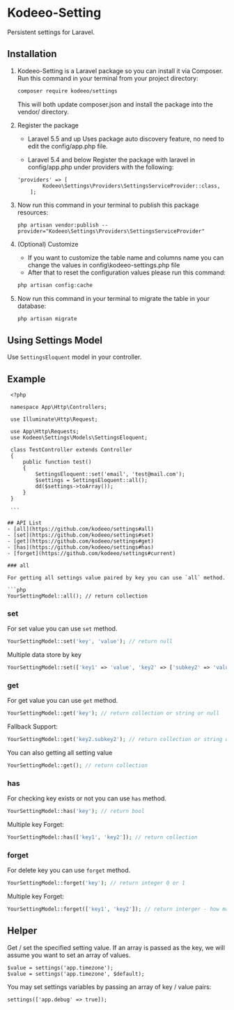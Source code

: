 # Kodeeo-Setting
Persistent settings for Laravel.

## Installation

1. Kodeeo-Setting is a Laravel package so you can install it via Composer. Run this command in your terminal from your project directory:

    ```sh
    composer require kodeeo/settings
    ```
    This will both update composer.json and install the package into the vendor/ directory.

2. Register the package
    * Laravel 5.5 and up Uses package auto discovery feature, no need to edit the config/app.php file.

    * Laravel 5.4 and below Register the package with laravel in config/app.php under providers with the following:
    ```
    'providers' => [
            Kodeeo\Settings\Providers\SettingsServiceProvider::class,
        ];
    ```

3. Now run this command in your terminal to publish this package resources:

    ```
    php artisan vendor:publish --provider="Kodeeo\Settings\Providers\SettingsServiceProvider"
    ```
4. (Optional) Customize
    * If you want to customize the table name and columns name you can change the values in 
    config\kodeeo-settings.php file
    * After that to reset the configuration values please run this command:
    ```php
    php artisan config:cache
    ``` 
5. Now run this command in your terminal to migrate the table in your database:
    ```php
    php artisan migrate
    ``` 
    
## Using Settings Model
Use `SettingsEloquent` model in your controller.

## Example
   ```
    <?php

    namespace App\Http\Controllers;

    use Illuminate\Http\Request;

    use App\Http\Requests;
    use Kodeeo\Settings\Models\SettingsEloquent;

    class TestController extends Controller
    {
        public function test()
        {
            SettingsEloquent::set('email', 'test@mail.com');
            $settings = SettingsEloquent::all();
            dd($settings->toArray());
        }
    }

    ```

## API List
- [all](https://github.com/kodeeo/settings#all)
- [set](https://github.com/kodeeo/settings#set)
- [get](https://github.com/kodeeo/settings#get)
- [has](https://github.com/kodeeo/settings#has)
- [forget](https://github.com/kodeeo/settings#current)

### all

For getting all settings value paired by key you can use `all` method.

```php
YourSettingModel::all(); // return collection
```

### set

For set value you can use `set` method.

```php
YourSettingModel::set('key', 'value'); // return null
```
Multiple data store by key
```php
YourSettingModel::set(['key1' => 'value', 'key2' => ['subkey2' => 'value-of-subkey2'] ]); // return null
```

### get

For get value you can use `get` method.

```php
YourSettingModel::get('key'); // return collection or string or null
```
Fallback Support:
```php
YourSettingModel::get('key2.subkey2'); // return collection or string or null
```
You can also getting all setting value
```php
YourSettingModel::get(); // return collection
```

### has 
For checking key exists or not you can use `has` method.

```php
YourSettingModel::has('key'); // return bool
```
Multiple key Forget:
```php
YourSettingModel::has(['key1', 'key2']); // return collection
```

### forget

For delete key you can use `forget` method.

```php
YourSettingModel::forget('key'); // return integer 0 or 1
```
Multiple key Forget:
```php
YourSettingModel::forget(['key1', 'key2']); // return interger - how many key successfully delete.
```

## Helper
Get / set the specified setting value. If an array is passed as the key, we will assume you want to set an array of values.

```
$value = settings('app.timezone');
$value = settings('app.timezone', $default);
```
You may set settings variables by passing an array of key / value pairs:
```
settings(['app.debug' => true]);
```

